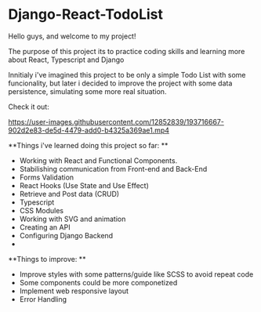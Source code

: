# Django-React-TodoList

Hello guys, and welcome to my project!

The purpose of this project its to practice coding skills and learning more about React, Typescript and Django  

Innitialy i've imagined this project to be only a simple Todo List with some funcionality, but later i decided to improve the project with some data persistence, simulating some more real situation.

Check it out: 

https://user-images.githubusercontent.com/12852839/193716667-902d2e83-de5d-4479-add0-b4325a369ae1.mp4



**Things i've learned doing this project so far:
**
 - Working with React and Functional Components.
 - Stabilishing communication from Front-end and Back-End
 - Forms Validation
 - React Hooks (Use State and Use Effect)
 - Retrieve and Post data (CRUD)
 - Typescript
 - CSS Modules
 - Working with SVG and animation
 - Creating an API
 - Configuring Django Backend
 - 

**Things to improve:
**
 - Improve styles with some patterns/guide like SCSS to avoid repeat code
 - Some components could be more componetized 
 - Implement web responsive layout
 - Error Handling
 
